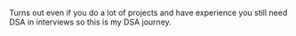 Turns out even if you do a lot of projects and have experience you still need DSA in interviews so this is my DSA journey.
